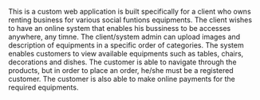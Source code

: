 This is a custom web application is built specifically for a client who owns renting business for various social funtions equipments.
The client wishes to have an online system that enables his bussiness to be accesses anywhere, any timne.
The client/system admin can upload images and description of equipments in a specific order of categories.
The system enables customers to view available equipments such as tables, chairs, decorations and dishes.
The customer is able to navigate through the products, but in order to place an order, he/she must be a registered customer.
The customer is also able to make online payments for the required equipments.
